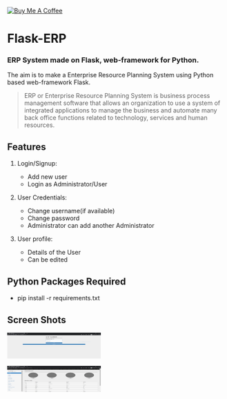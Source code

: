 <a href="https://www.buymeacoffee.com/dongsupshin" target="_blank"><img src="https://cdn.buymeacoffee.com/buttons/v2/default-yellow.png" alt="Buy Me A Coffee" style="height: 60px !important;width: 217px !important;" ></a>

# Flask-ERP
### ERP System made on Flask, web-framework for Python.

The aim is to make a Enterprise Resource Planning System using Python based web-framework
Flask.

> ERP or Enterprise Resource Planning System is business process management software that allows an organization to use a system of integrated applications to manage the business and automate many back office functions related to technology, services and human resources.

## Features
1. Login/Signup:
	* Add new user
	* Login as Administrator/User

2. User Credentials:
	* Change username(if available)
	* Change password
	* Administrator can add another Administrator

3. User profile:
	* Details of the User
	* Can be edited
	
## Python Packages Required
* pip install -r requirements.txt

## Screen Shots
<a href="https://github.com/dongsupshin/flask-erp/blob/master/docs/sceenshots/home.PNG" target="_blank"><img src="https://github.com/dongsupshin/flask-erp/blob/master/docs/sceenshots/home.PNG" alt="home" style="height: 60px !important;width: 217px !important;" ></a>

<a href="https://github.com/dongsupshin/flask-erp/blob/master/docs/sceenshots/dashboard.PNG" target="_blank"><img src="https://github.com/dongsupshin/flask-erp/blob/master/docs/sceenshots/dashboard.PNG" alt="dashboard" style="height: 60px !important;width: 217px !important;" ></a>
